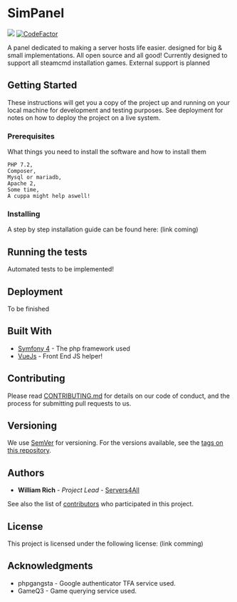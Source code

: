 # SimPanel
<a href="https://codeclimate.com/github/will2therich/SimPanel/maintainability"><img src="https://api.codeclimate.com/v1/badges/dbf9b4a7c27ebaf0ecf9/maintainability" /></a>
[![CodeFactor](https://www.codefactor.io/repository/github/will2therich/simpanel/badge)](https://www.codefactor.io/repository/github/will2therich/simpanel)

A panel dedicated to making a server hosts life easier. designed for big & small implementations. All open source and all good! Currently designed to support all steamcmd installation games. External support is planned
## Getting Started

These instructions will get you a copy of the project up and running on your local machine for development and testing purposes. See deployment for notes on how to deploy the project on a live system.

### Prerequisites

What things you need to install the software and how to install them

```
PHP 7.2,
Composer,
Mysql or mariadb,
Apache 2,
Some time,
A cuppa might help aswell!
```

### Installing

A step by step installation guide can be found here:
(link coming)

## Running the tests

Automated tests to be implemented!

## Deployment
To be finished

## Built With

* [Symfony 4](https://symfony.com/) - The php framework used
* [VueJs](https://vuejs.org/) - Front End JS helper!

## Contributing

Please read [CONTRIBUTING.md](https://github.com/will2therich/SimPanel/blob/Symfony4-Master/CONTRIBUTING.md) for details on our code of conduct, and the process for submitting pull requests to us.

## Versioning

We use [SemVer](http://semver.org/) for versioning. For the versions available, see the [tags on this repository](https://github.com/will2therich/SimPanel/tags). 

## Authors

* **William Rich** - *Project Lead* - [Servers4All](https://github.com/will2therich)

See also the list of [contributors](https://github.com/will2therich/SimPanel/blob/Symfony4-Master/Contributors.md) who participated in this project.

## License

This project is licensed under the following license: (link comming)

## Acknowledgments

* phpgangsta - Google authenticator TFA service used.
* GameQ3 - Game querying service used.

